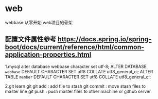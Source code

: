 # web
webbase
从零开始 web项目的骨架

## 配置文件属性参考 https://docs.spring.io/spring-boot/docs/current/reference/html/common-application-properties.html

1.mysql
  alter database webbase character set utf-8;
  ALTER DATABASE `webbase` DEFAULT CHARACTER SET utf8 COLLATE utf8_general_ci;
  ALTER TABLE `member` DEFAULT CHARACTER SET utf8 COLLATE utf8_general_ci;

2.git learn git
	git add : add file to stash
	git commit : move stash files to master line
        git push : push master files to other machine or github server
